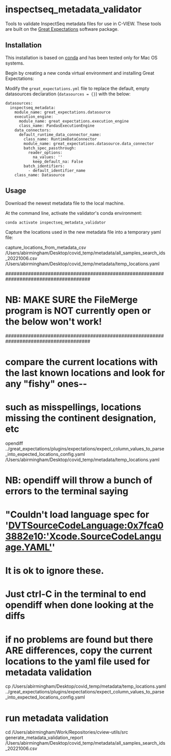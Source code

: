 # inspectseq_metadata_validator

Tools to validate InspectSeq metadata files for use in C-VIEW.  These tools are
built on the [Great Expectations](https://greatexpectations.io/) software package.

## Installation

This installation is based on [conda](https://docs.conda.io/en/latest/) and has
been tested only for Mac OS systems.

Begin by creating a new conda virtual environment and installing Great Expectations:

Modify the `great_expectations.yml` file to replace the default, empty datasources 
declaration (`datasources = {}`) with the below:

```
datasources:
  inspectseq_metadata:
    module_name: great_expectations.datasource
    execution_engine:
      module_name: great_expectations.execution_engine
      class_name: PandasExecutionEngine
    data_connectors:
      default_runtime_data_connector_name:
        class_name: RuntimeDataConnector
        module_name: great_expectations.datasource.data_connector
        batch_spec_passthrough:
          reader_options:
            na_values: ''
            keep_default_na: False
        batch_identifiers:
          - default_identifier_name
    class_name: Datasource
```


## Usage

Download the newest metadata file to the local machine.

At the command line, activate the validator's conda environment:

`conda activate inspectseq_metadata_validator`

Capture the locations used in the new metadata file into a temporary yaml file:

capture_locations_from_metadata_csv /Users/abirmingham/Desktop/covid_temp/metadata/all_samples_search_ids_20221006.csv /Users/abirmingham/Desktop/covid_temp/metadata/temp_locations.yaml

######################################################################################
# NB: MAKE SURE the FileMerge program is NOT currently open or the below won't work! #
######################################################################################

# compare the current locations with the last known locations and look for any "fishy" ones--
# such as misspellings, locations missing the continent designation, etc
opendiff ../great_expectations/plugins/expectations/expect_column_values_to_parse_into_expected_locations_config.yaml /Users/abirmingham/Desktop/covid_temp/metadata/temp_locations.yaml


# NB: opendiff will throw a bunch of errors to the terminal saying 
# "Couldn't load language spec for '<DVTSourceCodeLanguage:0x7fca03882e10:'Xcode.SourceCodeLanguage.YAML'>' 
# It is ok to ignore these.
# Just ctrl-C in the terminal to end opendiff when done looking at the diffs

# if no problems are found but there ARE differences, copy the current locations to the yaml file used for metadata validation 
cp /Users/abirmingham/Desktop/covid_temp/metadata/temp_locations.yaml ../great_expectations/plugins/expectations/expect_column_values_to_parse_into_expected_locations_config.yaml 

# run metadata validation
cd /Users/abirmingham/Work/Repositories/cview-utils/src
generate_metadata_validation_report /Users/abirmingham/Desktop/covid_temp/metadata/all_samples_search_ids_20221006.csv
